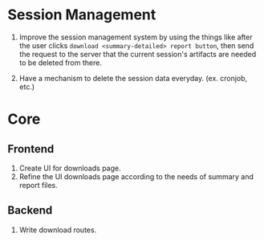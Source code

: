 # Session Management

1. Improve the session management system by using the things like after the user clicks `download <summary-detailed> report button`, then send the request to the server that the current session's artifacts are needed to be deleted from there.

2. Have a mechanism to delete the session data everyday. (ex. cronjob, etc.)

# Core

## Frontend

1. Create UI for downloads page.
2. Refine the UI downloads page according to the needs of summary and report files.

## Backend

1. Write download routes.

